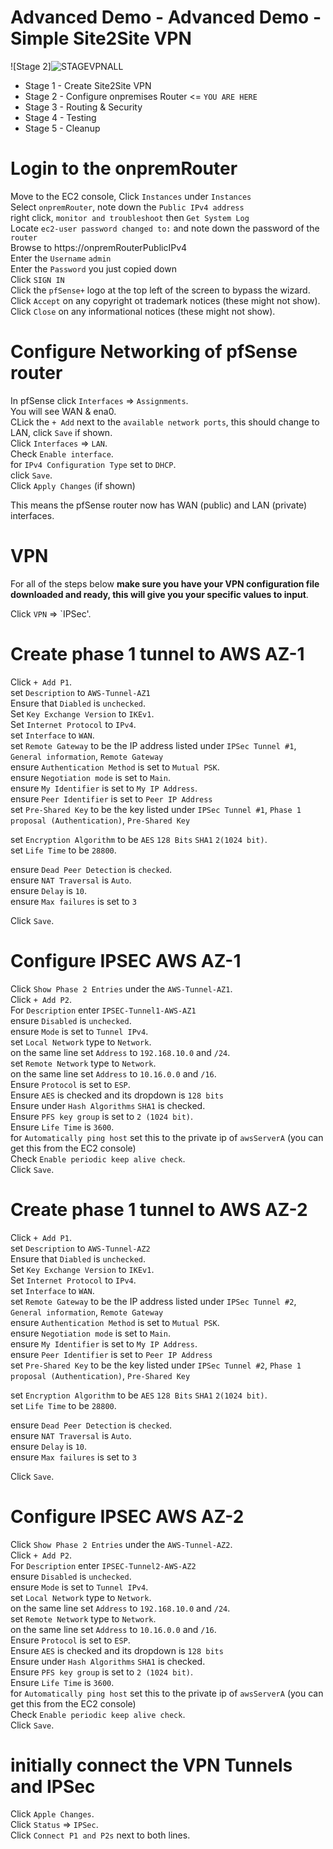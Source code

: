 # Advanced Demo - Advanced Demo - Simple Site2Site VPN

![Stage 2]![STAGEVPNALL](https://user-images.githubusercontent.com/128338058/235251583-8b9f01d7-938a-4838-bdf3-65b7af86b44e.PNG)


- Stage 1 - Create Site2Site VPN 
- Stage 2 - Configure onpremises Router <= `YOU ARE HERE`
- Stage 3 - Routing & Security
- Stage 4 - Testing
- Stage 5 - Cleanup

# Login to the onpremRouter

Move to the EC2 console, Click `Instances` under `Instances`  
Select `onpremRouter`, note down the `Public IPv4 address`  
right click, `monitor and troubleshoot` then `Get System Log`  
Locate `ec2-user password changed to:` and note down the password of the `router`  
Browse to https://onpremRouterPublicIPv4  
Enter the `Username` `admin`  
Enter the `Password` you just copied down  
Click `SIGN IN`  
Click the `pfSense+` logo at the top left of the screen to bypass the wizard. 
Click `Accept` on any copyright ot trademark notices (these might not show). 
Click `Close` on any informational notices (these might not show). 

# Configure Networking of pfSense router

In pfSense click `Interfaces` => `Assignments`.  
You will see WAN & ena0.  
CLick the `+ Add` next to the `available network ports`, this should change to LAN, click `Save` if shown.  
Click `Interfaces` => `LAN`.  
Check `Enable interface`.  
for `IPv4 Configuration Type` set to `DHCP`.  
click `Save`.  
Click `Apply Changes` (if shown)  


This means the pfSense router now has WAN (public) and LAN (private) interfaces.  


# VPN

For all of the steps below **make sure you have your VPN configuration file downloaded and ready, this will give you your specific values to input**. 

Click `VPN` => `IPSec'. 

# Create phase 1 tunnel to AWS AZ-1

Click `+ Add P1`.  
set `Description` to `AWS-Tunnel-AZ1`  
Ensure that `Diabled` is `unchecked`.  
Set `Key Exchange Version` to `IKEv1`.  
Set `Internet Protocol` to `IPv4`.  
set `Interface` to `WAN`.  
set `Remote Gateway` to be the IP address listed under `IPSec Tunnel #1`, `General information`, `Remote Gateway`   
ensure `Authentication Method` is set to `Mutual PSK`.  
ensure `Negotiation mode` is set to `Main`.  
ensure `My Identifier` is set to `My IP Address`.  
ensure `Peer Identifier` is set to `Peer IP Address`   
set `Pre-Shared Key` to be the key listed under `IPSec Tunnel #1`, `Phase 1 proposal (Authentication)`, `Pre-Shared Key`  

set `Encryption Algorithm` to be `AES` `128 Bits` `SHA1` `2(1024 bit)`.  
set `Life Time` to be `28800`.  

ensure `Dead Peer Detection` is `checked`.  
ensure `NAT Traversal` is `Auto`.  
ensure `Delay` is `10`.  
ensure `Max failures` is set to `3`  

Click `Save`.  

# Configure IPSEC AWS AZ-1 

Click `Show Phase 2 Entries` under the `AWS-Tunnel-AZ1`.  
Click `+ Add P2`.  
For `Description` enter `IPSEC-Tunnel1-AWS-AZ1`  
ensure `Disabled` is `unchecked`.  
ensure `Mode` is set to `Tunnel IPv4`.  
set `Local Network` type to `Network`.  
on the same line set `Address` to `192.168.10.0` and `/24`.  
set `Remote Network` type to `Network`.  
on the same line set `Address` to `10.16.0.0` and `/16`.  
Ensure `Protocol` is set to `ESP`.  
Ensure `AES` is checked and its dropdown is `128 bits`  
Ensure under `Hash Algorithms` `SHA1` is checked.  
Ensure `PFS key group` is set to `2 (1024 bit)`.   
Ensure `Life Time` is `3600`.   
for `Automatically ping host` set this to the private ip of `awsServerA` (you can get this from the EC2 console)  
Check `Enable periodic keep alive check`.   
Click `Save`.   


# Create phase 1 tunnel to AWS AZ-2

Click `+ Add P1`.  
set `Description` to `AWS-Tunnel-AZ2`  
Ensure that `Diabled` is `unchecked`.   
Set `Key Exchange Version` to `IKEv1`.   
Set `Internet Protocol` to `IPv4`.  
set `Interface` to `WAN`.  
set `Remote Gateway` to be the IP address listed under `IPSec Tunnel #2`, `General information`, `Remote Gateway`    
ensure `Authentication Method` is set to `Mutual PSK`.   
ensure `Negotiation mode` is set to `Main`.  
ensure `My Identifier` is set to `My IP Address`.   
ensure `Peer Identifier` is set to `Peer IP Address`    
set `Pre-Shared Key` to be the key listed under `IPSec Tunnel #2`, `Phase 1 proposal (Authentication)`, `Pre-Shared Key`  

set `Encryption Algorithm` to be `AES` `128 Bits` `SHA1` `2(1024 bit)`.  
set `Life Time` to be `28800`.  

ensure `Dead Peer Detection` is `checked`.   
ensure `NAT Traversal` is `Auto`.   
ensure `Delay` is `10`.   
ensure `Max failures` is set to `3`  

Click `Save`.  


# Configure IPSEC AWS AZ-2  

Click `Show Phase 2 Entries` under the `AWS-Tunnel-AZ2`.   
Click `+ Add P2`.   
For `Description` enter `IPSEC-Tunnel2-AWS-AZ2`  
ensure `Disabled` is `unchecked`.   
ensure `Mode` is set to `Tunnel IPv4`.   
set `Local Network` type to `Network`.   
on the same line set `Address` to `192.168.10.0` and `/24`.   
set `Remote Network` type to `Network`.   
on the same line set `Address` to `10.16.0.0` and `/16`.   
Ensure `Protocol` is set to `ESP`.  
Ensure `AES` is checked and its dropdown is `128 bits`  
Ensure under `Hash Algorithms` `SHA1` is checked.  
Ensure `PFS key group` is set to `2 (1024 bit)`.   
Ensure `Life Time` is `3600`.   
for `Automatically ping host` set this to the private ip of `awsServerA` (you can get this from the EC2 console)  
Check `Enable periodic keep alive check`.   
Click `Save`.   

# initially connect the VPN Tunnels and IPSec  

Click `Apple Changes`.   
Click `Status` => `IPSec`.   
Click `Connect P1 and P2s` next to both lines.   



